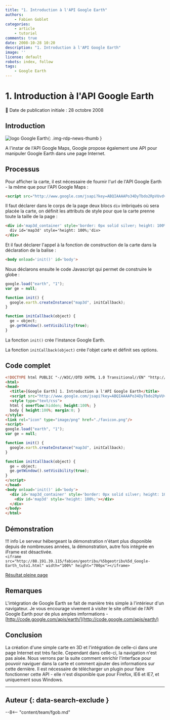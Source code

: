 ```yaml
---
title: "1. Introduction à l'API Google Earth"
authors:
    - Fabien Goblet
categories:
    - article
    - tutoriel
comments: true
date: 2008-10-28 10:20
description: "1. Introduction à l'API Google Earth"
image: ''
license: default
robots: index, follow
tags:
    - Google Earth
---
```


# 1. Introduction à l'API Google Earth

:calendar: Date de publication initiale : 28 octobre 2008

## Introduction

![logo Google Earth](https://cdn.geotribu.fr/img/logos-icones/entreprises_association/google/googleearth.png "logo Google Earth"){: .img-rdp-news-thumb }

A l'instar de l'API Google Maps, Google propose également une API pour manipuler Google Earth dans une page Internet.  

## Processus

Pour afficher la carte, il est nécessaire de fournir l'url de l'API Google Earth - la même que pour l'API Google Maps :  

```html
<script src="http://www.google.com/jsapi?key=ABQIAAAAPo34DyTbdo2RpVUvdvK1qxTVkAM76o12Ue_ZZqmwjROaqOyBLhQVBCYY9lnsLXH3mdZLo-PWW8Z1DQ"></script>
```

Il faut déclarer dans le corps de la page deux blocs `div` imbriqués où sera placée la carte, on définit les attributs de style pour que la carte prenne toute la taille de la page :  

```html
<div id='map3d_container' style='border: 0px solid silver; height: 100%; width: 100%;'>
  div id='map3d' style='height: 100%;'div>
</div>
```

Et il faut déclarer l'appel à la fonction de construction de la carte dans la déclaration de la balise :  

```html
<body onload='init()' id='body'>
```

Nous déclarons ensuite le code Javascript qui permet de construire le globe :  

```javascript
google.load("earth", "1");
var ge = null;

function init() {
  google.earth.createInstance("map3d", initCallback);
}

function initCallback(object) {
  ge = object;
  ge.getWindow().setVisibility(true);
}
```

La fonction `init()` crée l'instance Google Earth.  

La fonction `initCallback(object)` crée l'objet carte et définit ses options.  

## Code complet

```html
<!DOCTYPE html PUBLIC "-//W3C//DTD XHTML 1.0 Transitional//EN" "http://www.w3.org/TR/xhtml1/DTD/xhtml1-transitional.dtd">
<html>
<head>
  <title>[Google Earth] 1. Introduction à l'API Google Earth</title>
  <script src="http://www.google.com/jsapi?key=ABQIAAAAPo34DyTbdo2RpVUvdvK1qxTVkAM76o12Ue_ZZqmwjROaqOyBLhQVBCYY9lnsLXH3mdZLo-PWW8Z1DQ"></script>
  <style type="text/css">
  html { overflow:hidden; height:100%; }
  body { height:100%; margin:0; }
</style>
<link rel="icon" type="image/png" href="./favicon.png"/>
<script>
google.load("earth", "1");
var ge = null;

function init() {
  google.earth.createInstance("map3d", initCallback);
}

function initCallback(object) {
  ge = object;
  ge.getWindow().setVisibility(true);
}
</script>
</head>
<body onload='init()' id='body'>
  <div id='map3d_container' style='border: 0px solid silver; height: 100%; width: 100%;'>
    <div id='map3d' style='height: 100%;'></div>
  </div>
</body>
</html>
```  

## Démonstration

!!! info
    Le serveur hébergeant la démonstration n'étant plus disponible depuis de nombreuses années, la démonstration, autre fois intégrée en iFrame est désactivée.  
    `<iframe src="http://88.191.39.115/fabien/geotribu/%5bgeotribu%5d_Google-Earth_tuto1.html" width="100%" height="700px"></iframe>`

[Résultat pleine page](http://88.191.39.115/fabien/geotribu/%5bgeotribu%5d_Google-Earth_tuto1.html)

## Remarques

L'intégration de Google Earth se fait de manière très simple à l'intérieur d'un navigateur.
Je vous encourage vivement à visiter le site officiel de l'API Google Earth pour de plus amples imformations - [http://code.google.com/apis/earth/](http://code.google.com/apis/earth/)

## Conclusion

La création d'une simple carte en 3D et l'intégration de celle-ci dans une page Internet est très facile.
Cependant dans celle-ci, la navigation n'est pas aisée.
Nous verrons par la suite comment enrichir l'interface pour pouvoir naviguer dans la carte et comment ajouter des informations sur cette dernière.
Il est nécessaire de télécharger un plugin pour faire fonctionner cette API - elle n'est disponible que pour Firefox, IE6 et IE7, et uniquement sous Windows.

----

## Auteur {: data-search-exclude }

--8<-- "content/team/fgob.md"
